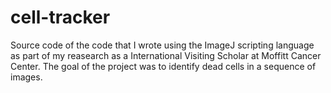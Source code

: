 cell-tracker
============

Source code of the code that I wrote using the ImageJ scripting language as part of my reasearch as a International Visiting Scholar at Moffitt Cancer Center. The goal of the project was to identify dead cells in a sequence of images.
